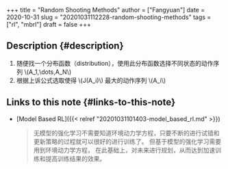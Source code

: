 +++
title = "Random Shooting Methods"
author = ["Fangyuan"]
date = 2020-10-31
slug = "20201031112228-random-shooting-methods"
tags = ["rl", "mbrl"]
draft = false
+++

## Description {#description}

1.  随便找一个分布函数（distribution），使用此分布函数选择不同状态的动作序列 \\(A\_1,\dots,A\_N\\)
2.  根据上诉公式选取使得 \\(J(A\_i)\\) 最大的动作序列 \\(A\_i\\)


## Links to this note {#links-to-this-note}

-   [Model Based RL]({{< relref "20201031101403-model_based_rl.md" >}})

    >   无模型的强化学习不需要知道环境动力学方程，只要不断的进行试错和更新策略的过程就可以很好的进行训练了。
    > 但基于模型的强化学习需要用到环境动力学方程，
    > 在此基础上，对未来进行规划，从而达到加速训练和提高训练结果的效果。
